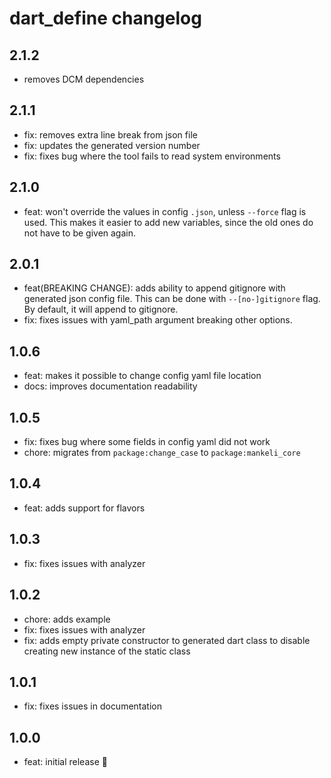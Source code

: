 # dart_define changelog

## 2.1.2

- removes DCM dependencies 

## 2.1.1

- fix: removes extra line break from json file
- fix: updates the generated version number
- fix: fixes bug where the tool fails to read system environments

## 2.1.0

- feat: won't override the values in config `.json`, unless `--force` flag is used.
This makes it easier to add new variables, since the old ones do not have to be given again.

## 2.0.1

- feat(BREAKING CHANGE): adds ability to append gitignore with generated json config file. This can be done with `--[no-]gitignore` flag. By default, it will append to gitignore.
- fix: fixes issues with yaml_path argument breaking other options.

## 1.0.6

- feat: makes it possible to change config yaml file location
- docs: improves documentation readability

## 1.0.5

- fix: fixes bug where some fields in config yaml did not work
- chore: migrates from `package:change_case` to `package:mankeli_core`

## 1.0.4

- feat: adds support for flavors

## 1.0.3

- fix: fixes issues with analyzer

## 1.0.2

- chore: adds example
- fix: fixes issues with analyzer
- fix: adds empty private constructor to generated dart class to disable creating new instance of the static class

## 1.0.1

- fix: fixes issues in documentation

## 1.0.0

- feat: initial release 🎉
